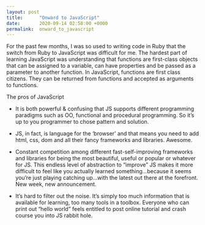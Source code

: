 ```yaml
---
layout: post
title:      "Onward to JavaScript"
date:       2020-09-14 02:58:00 +0000
permalink:  onward_to_javascript
---
```


For the past few months, I was so used to writing code in Ruby that the switch from Ruby to JavaScript was difficult for me. The hardest part of learning JavaScript was understanding that functions are first-class objects that can be assigned to a variable, can have properties and be passed as a parameter to another function. In JavaScript, functions are first class citizens. They can be returned from functions and accepted as arguments to functions. 

The pros of JavaScript

- It is both powerful & confusing that JS supports different programming paradigms such as OO, functional and procedural programming. So it’s up to you programmer to chose pattern and solution.

- JS, in fact, is language for the ‘browser’ and that means you need to add html, css, dom and all their fancy frameworks and libraries. Awesome.

- Constant competition among different fast-self-improving frameworks and libraries for being the most beautiful, useful or popular or whatever for JS. This endless level of abstraction to “improve” JS makes it more difficult to feel like you actually learned something…because it seems you’re just playing catching up…with the latest out there at the forefront. New week, new announcement.

-  It’s hard to filter out the noise. It’s simply too much information that is available for learning, too many tools in a toolbox. Everyone who can print out “hello world” feels entitled to post online tutorial and crash course you into JS rabbit hole.
